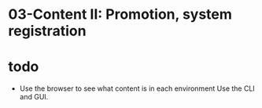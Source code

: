 03-Content II: Promotion, system registration
=============================================

todo
====
* Use the browser to see what content is in each environment
Use the CLI and GUI.
